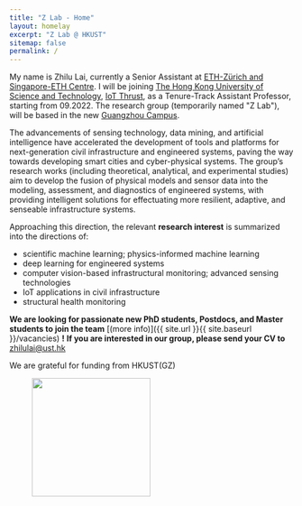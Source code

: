 ```yaml
---
title: "Z Lab - Home"
layout: homelay
excerpt: "Z Lab @ HKUST"
sitemap: false
permalink: /
---
```


My name is Zhilu Lai, currently a Senior Assistant at [ETH-Z&uuml;rich and Singapore-ETH Centre](https://frs.ethz.ch/people/researchers/lai-zhilu.html). I will be joining [The Hong Kong University of Science and Technology](https://hkust.edu.hk/home), [IoT Thrust](https://infh.hkust-gz.edu.cn/en/academics/iot), as a Tenure-Track Assistant Professor, starting from 09.2022. The research group (temporarily named "Z Lab"), will be based in the new [Guangzhou Campus](https://hkust-gz.edu.cn/).


The advancements of sensing technology, data mining, and artificial intelligence have accelerated the development of tools and platforms for next-generation civil infrastructure and engineered systems, paving the way towards developing smart cities and cyber-physical systems. The group’s research works (including theoretical, analytical, and experimental studies) aim to develop the fusion of physical models and sensor data into the modeling, assessment, and diagnostics of engineered systems, with providing intelligent solutions for effectuating more resilient, adaptive, and senseable infrastructure systems.

Approaching this direction, the relevant **research interest** is summarized into the directions of:

* scientific machine learning; physics-informed machine learning
* deep learning for engineered systems
* computer vision-based infrastructural monitoring; advanced sensing technologies
* IoT applications in civil infrastructure
* structural health monitoring


 **We are  looking for passionate new PhD students, Postdocs, and Master students to join the team** [(more info)]({{ site.url }}{{ site.baseurl }}/vacancies) **!** **If you are interested in our group, please send your CV to** [zhilulai@ust.hk](mailto:zhilulai@ust.hk)


We are grateful for funding from HKUST(GZ)

<!-- <figure class="fourth">
  <img src="{{ site.url }}{{ site.baseurl }}/images/HKUST-original_0.svg" style="width: 210px">
</figure> -->
<figure class="fourth">
  <img src="{{ site.url }}{{ site.baseurl }}/images/HKUST(GZ)_Logo.png" style="width: 210px">
</figure>

